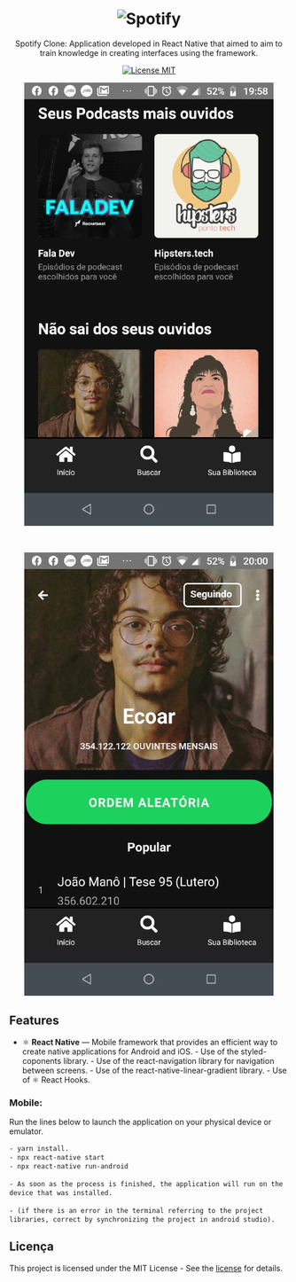 <h1 align="center">
    <img src="https://developer.spotify.com/assets/branding-guidelines/icon1@2x.png" alt="Spotify" width="700">

</h1>

<p align="center"> Spotify Clone: ​​Application developed in React Native that aimed to
aim to train knowledge in creating interfaces using the framework.

<p align="center">
  <a href="https://opensource.org/licenses/MIT">
    <img src="https://img.shields.io/badge/License-MIT-blue.svg" alt="License MIT">
  </a>
</p>

<p align="center">
  <a href="https://opensource.org/licenses/MIT">
    <img src="screenshots/home.jpeg" alt="License MIT">
  </a>
</p>

<br>

<p align="center">
  <a href="https://opensource.org/licenses/MIT">
    <img src="screenshots/album.jpeg" alt="License MIT">
  </a>
</p>

## Features

- ⚛️ **React Native** —  Mobile framework that provides an efficient way to create native applications for Android and iOS.
       - Use of the styled-coponents library.
       - Use of the react-navigation library for navigation between screens.
       - Use of the react-native-linear-gradient library.
       - Use of ⚛️ React Hooks.

### Mobile:

Run the lines below to launch the application on your physical device or emulator.

    - yarn install.
    - npx react-native start
    - npx react-native run-android

    - As soon as the process is finished, the application will run on the device that was installed.

    - (if there is an error in the terminal referring to the project libraries, correct by synchronizing the project in android studio).


## Licença

This project is licensed under the MIT License - See the [license](https://opensource.org/licenses/MIT) for details.
